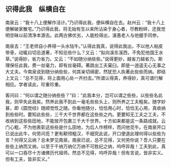 ##  识得此我　纵横自在

南泉云：“我十八上便解作活计。”乃识得此我，便纵横自在去。赵州云：“我十八上便解破家散宅。”乃识得此我，将无始有生以来所沾染于身心者，尽教粉碎，还我觉明空昧以前清净本源去。此两古佛优劣，人能检得出，湛愚老人与他握手同参。

南泉去：“王老师自小养得一头水牯牛。”认得此我真，说得此我出，不以他人粘皮带骨，动辄曰切忌道著，不知忌些什么？又云：“拟向溪东溪西，不免犯他国王水草。”说得妙，省力省力。又云：“不如随分纳些些。”说得更妙，越省力越省力。斯理保任此我，费一丝毫力，即有丝毫碍。著跳出工夫窠臼，即是一逍遥无心无事之大丈夫。今南泉说到随分纳些些，何其亲切绵密，然犹恐人执著此些些而纳。即结上文云：“总不见得，将上面用心处一齐扫去。”所谓认得真，养得妙，真可谓行解相应。学者读此，珍重珍重。

客问曰：“何以谓之随分纳些些？”曰：“此我本分，岂可以谓之些些，以些些名此我，则早失此我矣。然养此我不到此一毫毛些些头上，则所养之工夫粗矣。随字妙甚，即《圆觉经》随顺觉性之随。你看他随分，恰恰用心时，恰恰无心用，真收纳到些些时。要知此些些，三千大千世界都在这些些之内。更要知无工夫之工夫，不收纳到这些些田地，不能放开包裹三千大千世界。十方如来都是这一条路成就。云门心粗，不为他表彰这些些是什么田地，为后人作榜样，而问他觅牛。在南泉开口已说出此牛，何劳问觅？更有颟顸粗汉，不细究此说，开口便道此理何得以些些为言？何得又云纳？总未梦见南泉。南泉已说，总不见得，又何劳你说？吾人只要在些些上纳而又纳，以至于千纳万纳亿万纳不可胜纪之纳，呜呼异哉！工夫到此，真可以一口吞尽十方诸佛历代祖师。然总不见得，呜呼异哉！但有言说，皆非实义。但有工夫，皆非实义。”
